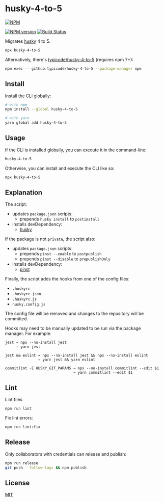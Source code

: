 # husky-4-to-5

[![NPM](https://nodei.co/npm/husky-4-to-5.png)](https://nodei.co/npm/husky-4-to-5/)

[![NPM version](https://img.shields.io/npm/v/husky-4-to-5.svg)](https://www.npmjs.com/package/husky-4-to-5)
[![Build Status](https://github.com/remarkablemark/husky-4-to-5/workflows/build/badge.svg?branch=master)](https://github.com/remarkablemark/husky-4-to-5/actions?query=workflow%3Abuild)

Migrates [husky](https://typicode.github.io/husky) 4 to 5.

```sh
npx husky-4-to-5
```

Alternatively, there's [typicode/husky-4-to-5](https://github.com/typicode/husky-4-to-5) (requires npm 7+):

```sh
npm exec -- github:typicode/husky-4-to-5 --package-manager npm
```

## Install

Install the CLI globally:

```sh
# with npm
npm install --global husky-4-to-5

# with yarn
yarn global add husky-4-to-5
```

## Usage

If the CLI is installed globally, you can execute it in the command-line:

```sh
husky-4-to-5
```

Otherwise, you can install and execute the CLI like so:

```sh
npx husky-4-to-5
```

## Explanation

The script:

- updates `package.json` scripts:
  - prepends `husky install` to `postinstall`
- installs devDependency:
  - [husky](https://www.npmjs.com/package/husky)

If the package is not `private`, the script also:

- updates `package.json` scripts:
  - prepends `pinst --enable` to `postpublish`
  - prepends `pinst --disable` to `prepublishOnly`
- installs devDependency:
  - [pinst](https://www.npmjs.com/package/pinst)

Finally, the script adds the hooks from one of the config files:

- `.huskyrc`
- `.huskyrc.json`
- `.huskyrc.js`
- `husky.config.js`

The config file will be removed and changes to the repository will be committed.

Hooks may need to be manually updated to be run via the package manager. For example:

```
jest → npx --no-install jest
     → yarn jest

jest && eslint → npx --no-install jest && npx --no-install eslint
               → yarn jest && yarn eslint

commitlint -E HUSKY_GIT_PARAMS → npx --no-install commitlint --edit $1
                               → yarn commitlint --edit $1
```

## Lint

Lint files:

```sh
npm run lint
```

Fix lint errors:

```sh
npm run lint:fix
```

## Release

Only collaborators with credentials can release and publish:

```sh
npm run release
git push --follow-tags && npm publish
```

## License

[MIT](https://github.com/remarkablemark/husky-4-to-5/blob/master/LICENSE)
